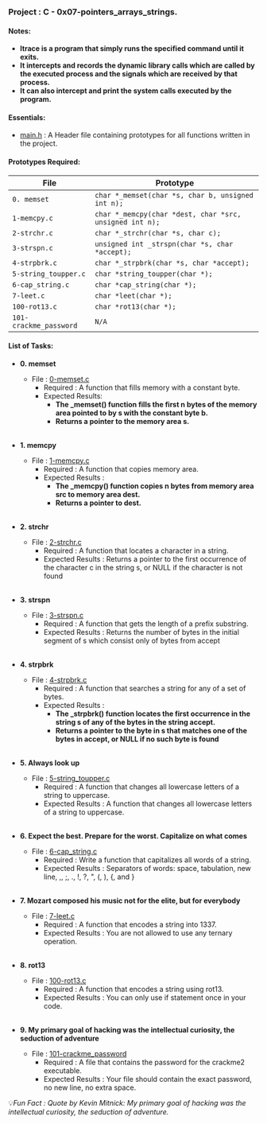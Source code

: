<h3>Project : C - 0x07-pointers_arrays_strings.</h3>

<h4>Notes: </h4>

* **ltrace is a program that simply runs the specified command until it exits.**
* **It intercepts and records the dynamic library calls which are called by the executed process and the signals which are received by that process.** 
* **It can also intercept and print the system calls executed by the program.**

<h4>Essentials:</h4>

* [main.h](./main.h) : A Header file containing prototypes for all functions written in the project.

<h4>Prototypes Required:</h4>

| File                 | Prototype                                                      |
| ---------------------| ---------------------------------------------------------------|
| `0. memset`         | `char *_memset(char *s, char b, unsigned int n);`                        |
| `1-memcpy.c`        | `char *_memcpy(char *dest, char *src, unsigned int n);`                |
| `2-strchr.c`        | `char *_strchr(char *s, char c);`                |
| `3-strspn.c`         | `unsigned int _strspn(char *s, char *accept);`                             |
| `4-strpbrk.c`      | `char *_strpbrk(char *s, char *accept);`                           |
| `5-string_toupper.c` | `char *string_toupper(char *);`                                |
| `6-cap_string.c`     | `char *cap_string(char *);`                                    |
| `7-leet.c`           | `char *leet(char *);`                                          |
| `100-rot13.c`        | `char *rot13(char *);`                                         |
| `101-crackme_password` | `N/A`                        |

<h4>List of Tasks:</h4>

* **0. memset**
  * File : [0-memset.c](./0-memset.c)
    * Required : A function that fills memory with a constant byte.
    * Expected Results:
      * **The _memset() function fills the first n bytes of the memory area pointed to by s with the constant byte b.**
      * **Returns a pointer to the memory area s.**
 <br><br>

* **1. memcpy**
  * File : [1-memcpy.c](./1-memcpy.c)
    * Required : A function that copies memory area.
    * Expected Results :
      * **The _memcpy() function copies n bytes from memory area src to memory area dest.**
      * **Returns a pointer to dest.**
 <br><br>
  
* **2. strchr**
  * File : [2-strchr.c](./2-strchr.c)
    * Required : A function that locates a character in a string.
    * Expected Results : Returns a pointer to the first occurrence of the character c in the string s, or NULL if the character is not found
 <br><br>
  
* **3. strspn**
  * File : [3-strspn.c](./3-strspn.c)
    * Required : A function that gets the length of a prefix substring.
    * Expected Results : Returns the number of bytes in the initial segment of s which consist only of bytes from accept
 <br><br>

* **4. strpbrk**
  * File : [4-strpbrk.c](./4-strpbrk.c)
    * Required : A function that searches a string for any of a set of bytes.
    * Expected Results : 
      * **The _strpbrk() function locates the first occurrence in the string s of any of the bytes in the string accept.**
      * **Returns a pointer to the byte in s that matches one of the bytes in accept, or NULL if no such byte is found**
 <br><br>
  
* **5. Always look up**
  * File : [5-string_toupper.c](./5-string_toupper.c)
    * Required : A function that changes all lowercase letters of a string to uppercase.
    * Expected Results : A function that changes all lowercase letters of a string to uppercase.
 <br><br>

* **6. Expect the best. Prepare for the worst. Capitalize on what comes**
  * File : [6-cap_string.c](./6-cap_string.c)
    * Required : Write a function that capitalizes all words of a string.
    * Expected Results : Separators of words: space, tabulation, new line, ,, ;, ., !, ?, ", (, ), {, and }
 <br><br>
  
* **7. Mozart composed his music not for the elite, but for everybody**
  * File : [7-leet.c](./7-leet.c)
    * Required : A function that encodes a string into 1337.
    * Expected Results : You are not allowed to use any ternary operation.
 <br><br>

* **8. rot13**
  * File : [100-rot13.c](./100-rot13.c)
    * Required : A function that encodes a string using rot13.
    * Expected Results : You can only use if statement once in your code.
 <br><br>
  
* **9. My primary goal of hacking was the intellectual curiosity, the seduction of adventure**
  * File : [101-crackme_password](./101-crackme_password)
    * Required : A file that contains the password for the crackme2 executable.
    * Expected Results : Your file should contain the exact password, no new line, no extra space.
  
💡*Fun Fact : Quote by Kevin Mitnick: My primary goal of hacking was the intellectual curiosity, the seduction of adventure.*
 <br><br>
